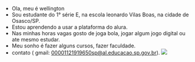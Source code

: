 - Ola, meu é wellington
- Sou estudante do 1° série E, na escola leonardo Vilas Boas, na cidade de Osasco/SP.
- Estou aprendendo a usar a plataforma do alura.
- Nas minhas horas vagas gosto de joga bola, jogar algum jogo digital ou ate mesmo estudar.
- Meu sonho é fazer alguns cursos, fazer faculdade.
- contato ( gmail: 00001121919650sp@al.educacao.sp.gov.br).
  ![](_https://tenor.com/rpN17FFElfg.gif)
